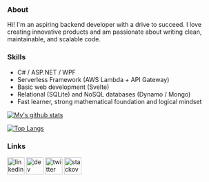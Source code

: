 
### About
Hi! I'm an aspiring backend developer with a drive to succeed. I love creating innovative products and am passionate about writing clean, maintainable, and scalable code.

### Skills
 - C# / ASP.NET / WPF
 - Serverless Framework (AWS Lambda + API Gateway)
 - Basic web development (Svelte)
 - Relational (SQLite) and NoSQL databases (Dynamo / Mongo)
 - Fast learner, strong mathematical foundation and logical mindset

[![My's github stats](https://github-readme-stats.vercel.app/api?username=mileswatson&hide=contribs&count_private=true&show_icons=true&include_all_commits=true)](https://github.com/anuraghazra/github-readme-stats)

[![Top Langs](https://github-readme-stats.vercel.app/api/top-langs/?username=mileswatson&layout=compact&exclude_repo=mileswatson.github.io)](https://github.com/anuraghazra/github-readme-stats)

### Links
[<img src='https://cdn.jsdelivr.net/npm/simple-icons@3.0.1/icons/linkedin.svg' alt='linkedin' height='40'>](https://www.linkedin.com/in/watsonmiles/)
[<img src='https://cdn.jsdelivr.net/npm/simple-icons@3.0.1/icons/dev-dot-to.svg' alt='dev' height='40'>](https://dev.to/mileswatson)
[<img src='https://cdn.jsdelivr.net/npm/simple-icons@3.0.1/icons/twitter.svg' alt='twitter' height='40'>](https://twitter.com/miles__watson)
[<img src='https://cdn.jsdelivr.net/npm/simple-icons@3.0.1/icons/stackoverflow.svg' alt='stackoverflow' height='40'>](https://stackoverflow.com/users/7511598)
